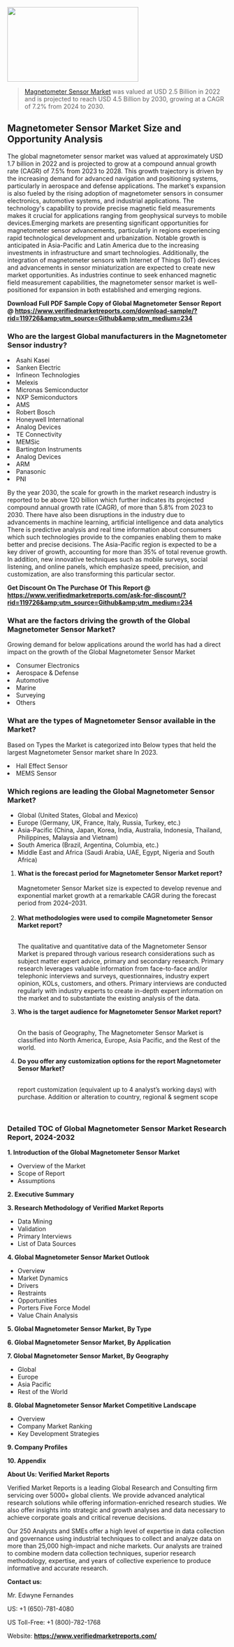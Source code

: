 <img src="https://ffe5etoiles.com/wp-content/uploads/2024/12/MST1-300x171.png" alt="" width="300" height="171" class="alignnone size-medium wp-image-20088" /><blockquote><p><p><a href="https://www.verifiedmarketreports.com/download-sample/?rid=119726&utm_source=Github&utm_medium=234" target="_blank">Magnetometer Sensor Market</a> was valued at USD 2.5 Billion in 2022 and is projected to reach USD 4.5 Billion by 2030, growing at a CAGR of 7.2% from 2024 to 2030.</p></blockquote><p><h2>Magnetometer Sensor Market Size and Opportunity Analysis</h2>The global magnetometer sensor market was valued at approximately USD 1.7 billion in 2022 and is projected to grow at a compound annual growth rate (CAGR) of 7.5% from 2023 to 2028. This growth trajectory is driven by the increasing demand for advanced navigation and positioning systems, particularly in aerospace and defense applications. The market's expansion is also fueled by the rising adoption of magnetometer sensors in consumer electronics, automotive systems, and industrial applications. The technology's capability to provide precise magnetic field measurements makes it crucial for applications ranging from geophysical surveys to mobile devices.Emerging markets are presenting significant opportunities for magnetometer sensor advancements, particularly in regions experiencing rapid technological development and urbanization. Notable growth is anticipated in Asia-Pacific and Latin America due to the increasing investments in infrastructure and smart technologies. Additionally, the integration of magnetometer sensors with Internet of Things (IoT) devices and advancements in sensor miniaturization are expected to create new market opportunities. As industries continue to seek enhanced magnetic field measurement capabilities, the magnetometer sensor market is well-positioned for expansion in both established and emerging regions.</p><p class=""><strong>Download Full PDF Sample Copy of Global Magnetometer Sensor Report @ <a href="https://www.verifiedmarketreports.com/download-sample/?rid=119726&amp;utm_source=Github&amp;utm_medium=234" target="_blank">https://www.verifiedmarketreports.com/download-sample/?rid=119726&amp;utm_source=Github&amp;utm_medium=234</a></strong></p><h3 id="" class="">Who are the largest Global manufacturers in the Magnetometer Sensor industry?</h3><p><li>Asahi Kasei</li><li> Sanken Electric</li><li> Infineon Technologies</li><li> Melexis</li><li> Micronas Semiconductor</li><li> NXP Semiconductors</li><li> AMS</li><li> Robert Bosch</li><li> Honeywell International</li><li> Analog Devices</li><li> TE Connectivity</li><li> MEMSic</li><li> Bartington Instruments</li><li> Analog Devices</li><li> ARM</li><li> Panasonic</li><li> PNI</li></p><div class=""><div class="" dir="" data-message-author-role="" data-message-id="" data-message-model-slug=""><div class=""><div class=""><div class=""><div class="" dir="" data-message-author-role="" data-message-id="" data-message-model-slug=""><div class=""><div class=""><p>By the year 2030, the scale for growth in the market research industry is reported to be above 120 billion which further indicates its projected compound annual growth rate (CAGR), of more than 5.8% from 2023 to 2030. There have also been disruptions in the industry due to advancements in machine learning, artificial intelligence and data analytics There is predictive analysis and real time information about consumers which such technologies provide to the companies enabling them to make better and precise decisions. The Asia-Pacific region is expected to be a key driver of growth, accounting for more than 35% of total revenue growth. In addition, new innovative techniques such as mobile surveys, social listening, and online panels, which emphasize speed, precision, and customization, are also transforming this particular sector.</p><p><strong>Get Discount On The Purchase Of This Report @&nbsp; <a href="https://www.verifiedmarketreports.com/ask-for-discount/?rid=119726&amp;utm_source=Github&amp;utm_medium=234" target="_blank">https://www.verifiedmarketreports.com/ask-for-discount/?rid=119726&amp;utm_source=Github&amp;utm_medium=234</a></strong></p></div></div></div></div></div></div></div></div><h3 id="" class="">What are the factors driving the growth of the Global Magnetometer Sensor Market?</h3><p id="" class="">Growing demand for below applications around the world has had a direct impact on the growth of the Global Magnetometer Sensor Market</p><p id="" class=""><li>Consumer Electronics</li><li> Aerospace & Defense</li><li> Automotive</li><li> Marine</li><li> Surveying</li><li> Others</li></p><h3 id="" class="">What are the types of Magnetometer Sensor available in the Market?</h3><p id="" class="">Based on Types the Market is categorized into Below types that held the largest Magnetometer Sensor market share In 2023.</p><p id="" class=""><li>Hall Effect Sensor</li><li> MEMS Sensor</li></p><h3 id="" class="">Which regions are leading the Global Magnetometer Sensor Market?</h3><ul><li>Global (United States, Global and Mexico)</li><li>Europe (Germany, UK, France, Italy, Russia, Turkey, etc.)</li><li>Asia-Pacific (China, Japan, Korea, India, Australia, Indonesia, Thailand, Philippines, Malaysia and Vietnam)</li><li>South America (Brazil, Argentina, Columbia, etc.)</li><li>Middle East and Africa (Saudi Arabia, UAE, Egypt, Nigeria and South Africa)</li></ul><p><ol><li><strong>What is the forecast period for Magnetometer Sensor Market report?<br /></strong><br /><span data-sheets-root="1" data-sheets-value="{&quot;1&quot;:2,&quot;2&quot;:&quot;XXXX size is expected to develop revenue and exponential market growth at a remarkable CAGR during the forecast period from 2024&ndash;2030.&quot;}" data-sheets-userformat="{&quot;2&quot;:12674,&quot;4&quot;:{&quot;1&quot;:2,&quot;2&quot;:16776960},&quot;10&quot;:2,&quot;11&quot;:0,&quot;15&quot;:&quot;Arial&quot;,&quot;16&quot;:12}">Magnetometer Sensor Market size is expected to develop revenue and exponential market growth at a remarkable CAGR during the forecast period from 2024&ndash;2031.</span><br /><br /></li><li><strong>What methodologies were used to compile Magnetometer Sensor Market report?<br /><br /></strong><p>The qualitative and quantitative data of the&nbsp;Magnetometer Sensor Market is prepared through various research considerations such as subject matter expert advice, primary and secondary research. Primary research leverages valuable information from face-to-face and/or telephonic interviews and surveys, questionnaires, industry expert opinion, KOLs, customers, and others. Primary interviews are conducted regularly with industry experts to create in-depth expert information on the market and to substantiate the existing analysis of the data.&nbsp;</p></li><li><strong>Who is the target audience for Magnetometer Sensor Market report?<br /><br /></strong><p>On the basis of Geography, The&nbsp;Magnetometer Sensor Market is classified into North America, Europe, Asia Pacific, and the Rest of the world.</p></li><li><strong>Do you offer any customization options for the report Magnetometer Sensor Market?<br /><br /></strong><p>report customization (equivalent up to 4 analyst&rsquo;s working days) with purchase. Addition or alteration to country, regional &amp; segment scope</p><p>&nbsp;</p></li></ol></p><h3 id="" class="">Detailed TOC of Global Magnetometer Sensor Market Research Report, 2024-2032</h3><p id="" class=""><strong>1. Introduction of the Global Magnetometer Sensor Market</strong></p><ul><li>Overview of the Market</li><li>Scope of Report</li><li>Assumptions</li></ul><p id="" class=""><strong>2. Executive Summary</strong></p><p id="" class=""><strong>3. Research Methodology of&nbsp;Verified Market Reports</strong></p><ul><li>Data Mining</li><li>Validation</li><li>Primary Interviews</li><li>List of Data Sources</li></ul><p id="" class=""><strong>4. Global Magnetometer Sensor Market Outlook</strong></p><ul><li>Overview</li><li>Market Dynamics</li><li>Drivers</li><li>Restraints</li><li>Opportunities</li><li>Porters Five Force Model</li><li>Value Chain Analysis</li></ul><p id="" class=""><strong>5. Global Magnetometer Sensor Market, By&nbsp;Type</strong></p><p id="" class=""><strong>6. Global Magnetometer Sensor Market, By Application</strong></p><p id="" class=""><strong>7. Global Magnetometer Sensor Market, By Geography</strong></p><ul><li>Global</li><li>Europe</li><li>Asia Pacific</li><li>Rest of the World</li></ul><p id="" class=""><strong>8. Global Magnetometer Sensor Market Competitive Landscape</strong></p><ul><li>Overview</li><li>Company Market Ranking</li><li>Key Development Strategies</li></ul><p id="" class=""><strong>9. Company Profiles</strong></p><p id="" class=""><strong>10. Appendix</strong></p><p id="" class=""><strong>About Us: Verified Market Reports</strong></p><p id="" class="">Verified Market Reports is a leading Global Research and Consulting firm servicing over 5000+ global clients. We provide advanced analytical research solutions while offering information-enriched research studies. We also offer insights into strategic and growth analyses and data necessary to achieve corporate goals and critical revenue decisions.</p><p id="" class="">Our 250 Analysts and SMEs offer a high level of expertise in data collection and governance using industrial techniques to collect and analyze data on more than 25,000 high-impact and niche markets. Our analysts are trained to combine modern data collection techniques, superior research methodology, expertise, and years of collective experience to produce informative and accurate research.</p><p id="" class=""><strong>Contact us:</strong></p><p id="" class="">Mr. Edwyne Fernandes</p><p id="" class="">US: +1 (650)-781-4080</p><p id="" class="">US Toll-Free: +1 (800)-782-1768</p><p id="" class="">Website: <a target="" data-test-app-aware-link=""><strong>https://www.verifiedmarketreports.com/</strong></a></p>
